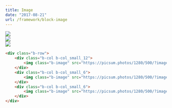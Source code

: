 ```yaml
---
title: Image
date: "2017-08-21"
url: /framework/block-image
---
```


<div class="b-row">
    <div class="b-col b-col_small_12">
        <img class="b-image" src="https://picsum.photos/1280/500/?image=1062" />
        <br/>
    </div>
    <div class="b-col b-col_small_6">
        <img class="b-image" src="https://picsum.photos/1280/500/?image=1062" />
    </div>
    <div class="b-col b-col_small_6">
        <img class="b-image" src="https://picsum.photos/1280/500/?image=1062" />
    </div>
</div>

```html
<div class="b-row">
    <div class="b-col b-col_small_12">
        <img class="b-image" src="https://picsum.photos/1280/500/?image=1062" />
    </div>
    <div class="b-col b-col_small_6">
        <img class="b-image" src="https://picsum.photos/1280/500/?image=1062" />
    </div>
    <div class="b-col b-col_small_6">
        <img class="b-image" src="https://picsum.photos/1280/500/?image=1062" />
    </div>
</div>
```
